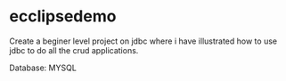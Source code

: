 # ecclipsedemo

Create a beginer level project on jdbc where i have illustrated how to use jdbc to do all the crud applications.

Database: MYSQL
